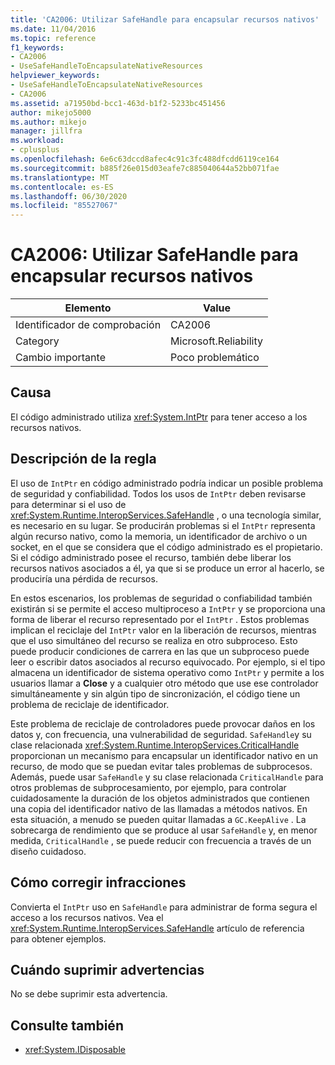 ```yaml
---
title: 'CA2006: Utilizar SafeHandle para encapsular recursos nativos'
ms.date: 11/04/2016
ms.topic: reference
f1_keywords:
- CA2006
- UseSafeHandleToEncapsulateNativeResources
helpviewer_keywords:
- UseSafeHandleToEncapsulateNativeResources
- CA2006
ms.assetid: a71950bd-bcc1-463d-b1f2-5233bc451456
author: mikejo5000
ms.author: mikejo
manager: jillfra
ms.workload:
- cplusplus
ms.openlocfilehash: 6e6c63dccd8afec4c91c3fc488dfcdd6119ce164
ms.sourcegitcommit: b885f26e015d03eafe7c885040644a52bb071fae
ms.translationtype: MT
ms.contentlocale: es-ES
ms.lasthandoff: 06/30/2020
ms.locfileid: "85527067"
---
```

# <a name="ca2006-use-safehandle-to-encapsulate-native-resources"></a>CA2006: Utilizar SafeHandle para encapsular recursos nativos

|Elemento|Value|
|-|-|
|Identificador de comprobación|CA2006|
|Category|Microsoft.Reliability|
|Cambio importante|Poco problemático|

## <a name="cause"></a>Causa

El código administrado utiliza <xref:System.IntPtr> para tener acceso a los recursos nativos.

## <a name="rule-description"></a>Descripción de la regla

El uso de `IntPtr` en código administrado podría indicar un posible problema de seguridad y confiabilidad. Todos los usos de `IntPtr` deben revisarse para determinar si el uso de <xref:System.Runtime.InteropServices.SafeHandle> , o una tecnología similar, es necesario en su lugar. Se producirán problemas si el `IntPtr` representa algún recurso nativo, como la memoria, un identificador de archivo o un socket, en el que se considera que el código administrado es el propietario. Si el código administrado posee el recurso, también debe liberar los recursos nativos asociados a él, ya que si se produce un error al hacerlo, se produciría una pérdida de recursos.

En estos escenarios, los problemas de seguridad o confiabilidad también existirán si se permite el acceso multiproceso a `IntPtr` y se proporciona una forma de liberar el recurso representado por el `IntPtr` . Estos problemas implican el reciclaje del `IntPtr` valor en la liberación de recursos, mientras que el uso simultáneo del recurso se realiza en otro subproceso. Esto puede producir condiciones de carrera en las que un subproceso puede leer o escribir datos asociados al recurso equivocado. Por ejemplo, si el tipo almacena un identificador de sistema operativo como `IntPtr` y permite a los usuarios llamar a **Close** y a cualquier otro método que use ese controlador simultáneamente y sin algún tipo de sincronización, el código tiene un problema de reciclaje de identificador.

Este problema de reciclaje de controladores puede provocar daños en los datos y, con frecuencia, una vulnerabilidad de seguridad. `SafeHandle`y su clase relacionada <xref:System.Runtime.InteropServices.CriticalHandle> proporcionan un mecanismo para encapsular un identificador nativo en un recurso, de modo que se puedan evitar tales problemas de subprocesos. Además, puede usar `SafeHandle` y su clase relacionada `CriticalHandle` para otros problemas de subprocesamiento, por ejemplo, para controlar cuidadosamente la duración de los objetos administrados que contienen una copia del identificador nativo de las llamadas a métodos nativos. En esta situación, a menudo se pueden quitar llamadas a `GC.KeepAlive` . La sobrecarga de rendimiento que se produce al usar `SafeHandle` y, en menor medida, `CriticalHandle` , se puede reducir con frecuencia a través de un diseño cuidadoso.

## <a name="how-to-fix-violations"></a>Cómo corregir infracciones

Convierta el `IntPtr` uso en `SafeHandle` para administrar de forma segura el acceso a los recursos nativos. Vea el <xref:System.Runtime.InteropServices.SafeHandle> artículo de referencia para obtener ejemplos.

## <a name="when-to-suppress-warnings"></a>Cuándo suprimir advertencias

No se debe suprimir esta advertencia.

## <a name="see-also"></a>Consulte también

- <xref:System.IDisposable>
